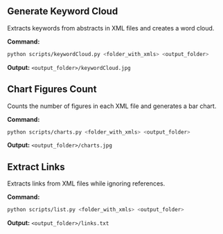 

## Generate Keyword Cloud  
Extracts keywords from abstracts in XML files and creates a word cloud.

**Command:**
```bash
python scripts/keywordCloud.py <folder_with_xmls> <output_folder>
```
**Output:** `<output_folder>/keywordCloud.jpg`

## Chart Figures Count  
Counts the number of figures in each XML file and generates a bar chart.

**Command:**
```bash
python scripts/charts.py <folder_with_xmls> <output_folder> 
```
**Output:** `<output_folder>/charts.jpg`

## Extract Links  
Extracts links from XML files while ignoring references.

**Command:**
```bash
python scripts/list.py <folder_with_xmls> <output_folder>
```
**Output:** `<output_folder>/links.txt`
